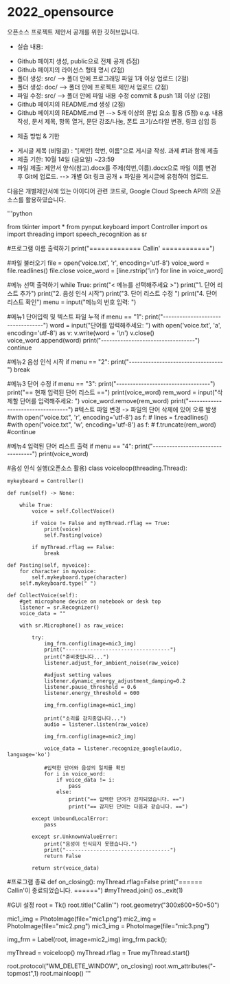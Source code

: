 # 2022_opensource

오픈소스 프로젝트 제안서 공개를 위한 깃허브입니다.

* 실습 내용:
- Github 페이지 생성, public으로 전체 공개 (5점)
- Github 페이지의 라이선스 형태 명시 (2점)
- 폴더 생성: src/  --> 폴더 안에 프로그래밍 파일 1개 이상 업로드 (2점)
- 폴더 생성: doc/ --> 폴더 안에 프로젝트 제안서 업로드 (2점) 
- 파일 수정: src/ --> 폴더 안에 파일 내용 수정 commit & push 1회 이상 (2점)
- Github 페이지의 README.md 생성 (2점)
- Github 페이지의 README.md 편 --> 5개 이상의 문법 요소 활용 (5점)
   e.g. 내용 작성, 문서 제목, 항목 열거, 문단 강조/나눔, 폰트 크기/스타일 변경, 링크 삽입 등

* 제출 방법 & 기한
- 게시글 제목 (비밀글) : "[제안] 학번, 이름"으로 게시글 작성. 과제 #1과 함께 제출
- 제출 기한: 10월 14일 (금요일) ~23:59
- 파일 제출: 제안서 양식(참고).docx를 주제(학번,이름).docx으로 파일 이름 변경 후 Git에 업로드. --> 개별 Git 링크 공개 + 파일을 게시글에 유첨하여 업로드.







다음은 개별제안서에 있는 아이디어 관련 코드로, Google Cloud Speech API의 오픈소스를 활용하였습니다.

'''python

from tkinter import *
from pynput.keyboard import Controller
import os
import threading
import speech_recognition as sr

#프로그램 이름 출력하기
print("============= Callin' ============")

#파일 불러오기
file = open('voice.txt', 'r', encoding='utf-8')
voice_word = file.readlines()
file.close
voice_word = [line.rstrip('\n') for line in voice_word]

#메뉴 선택 출력하기
while True:
    print("< 메뉴를 선택해주세요 >")
    print("1. 단어 리스트 추가")
    print("2. 음성 인식 시작")
    print("3. 단어 리스트 수정 ")
    print("4. 단어 리스트 확인")
    menu = input("메뉴의 번호 입력: ")

#메뉴1 단어입력 및 텍스트 파일 누적
    if menu == "1":
        print("----------------------------------")
        word = input("단어를 입력해주세요: ")
        with open('voice.txt', 'a', encoding='utf-8') as v:
            v.write(word + '\n')
            v.close()
        voice_word.append(word)
        print("----------------------------------")
        continue

#메뉴2 음성 인식 시작
    if menu == "2":
        print("----------------------------------")
        break

#메뉴3 단어 수정
    if menu == "3":
        print("----------------------------------")
        print("== 현재 입력된 단어 리스트 ==")
        print(voice_word)
        rem_word = input("삭제할 단어를 입력해주세요: ")
        voice_word.remove(rem_word)
        print("----------------------------------")
        #텍스트 파일 변경 -> 파일의 단어 삭제에 있어 오류 발생
        #with open("voice.txt", 'r', encoding='utf-8') as f:
        #    lines = f.readlines()
        #with open("voice.txt", 'w', encoding='utf-8') as f:
        #    f.truncate(rem_word)
        #continue
        
#메뉴4 입력된 단어 리스트 출력
    if menu == "4":
        print("----------------------------------")
        print(voice_word)
    
#음성 인식 실행(오픈소스 활용)
class voiceloop(threading.Thread):
    
    mykeyboard = Controller()

    def run(self) -> None:
        
        while True:
            voice = self.CollectVoice()

            if voice != False and myThread.rflag == True:
                print(voice)
                self.Pasting(voice)
            
            if myThread.rflag == False:
                break
    
    def Pasting(self, myvoice):
        for character in myvoice:
            self.mykeyboard.type(character)
        self.mykeyboard.type(" ")
    
    def CollectVoice(self):
        #get microphone device on notebook or desk top
        listener = sr.Recognizer()
        voice_data = ""
        
        with sr.Microphone() as raw_voice:
            
            try:
                img_frm.config(image=mic3_img)
                print("----------------------------------")
                print("준비중입니다...")
                listener.adjust_for_ambient_noise(raw_voice)
                
                #adjust setting values
                listener.dynamic_energy_adjustment_damping=0.2
                listener.pause_threshold = 0.6
                listener.energy_threshold = 600
                
                img_frm.config(image=mic1_img)
                
                print("소리를 감지중입니다...")
                audio = listener.listen(raw_voice)
                
                img_frm.config(image=mic2_img)
                
                voice_data = listener.recognize_google(audio, language='ko')
                
                #입력한 단어와 음성의 일치를 확인
                for i in voice_word:
                    if voice_data != i:
                        pass
                    else:
                        print("== 입력한 단어가 감지되었습니다. ==")
                        print("== 감지된 단어는 다음과 같습니다. ==")

            except UnboundLocalError:
                pass
            
            except sr.UnknownValueError:
                print("음성이 인식되지 못했습니다.")
                print("----------------------------------")
                return False
            
            return str(voice_data)
    
            
            
    
#프로그램 종료
def on_closing():
    myThread.rflag=False
    print("====== Callin'이 종료되었습니다. ======")
    #myThread.join()
    os._exit(1)
   
#GUI 설정 
root = Tk()
root.title("Callin'")
root.geometry("300x600+50+50")
    
mic1_img = PhotoImage(file="mic1.png")
mic2_img = PhotoImage(file="mic2.png")
mic3_img = PhotoImage(file="mic3.png")
    
img_frm = Label(root, image=mic2_img)
img_frm.pack();

myThread = voiceloop()
myThread.rflag = True
myThread.start()

root.protocol("WM_DELETE_WINDOW", on_closing)
root.wm_attributes("-topmost",1)
root.mainloop()
'''
